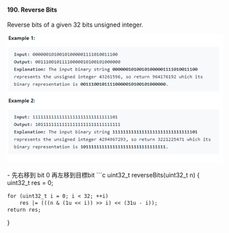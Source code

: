 #### 190. Reverse Bits
Reverse bits of a given 32 bits unsigned integer.
<p align="center">
    <img src="https://github.com/asli18/leetcode/blob/master/190_example.png?raw=true" alt="190_example"/>
</p>
- 先右移到 bit 0 再左移到目標bit
```c
uint32_t reverseBits(uint32_t n) {
    uint32_t res = 0;

    for (uint32_t i = 0; i < 32; ++i)
        res |= (((n & (1u << i)) >> i) << (31u - i));
    return res;
}
```

